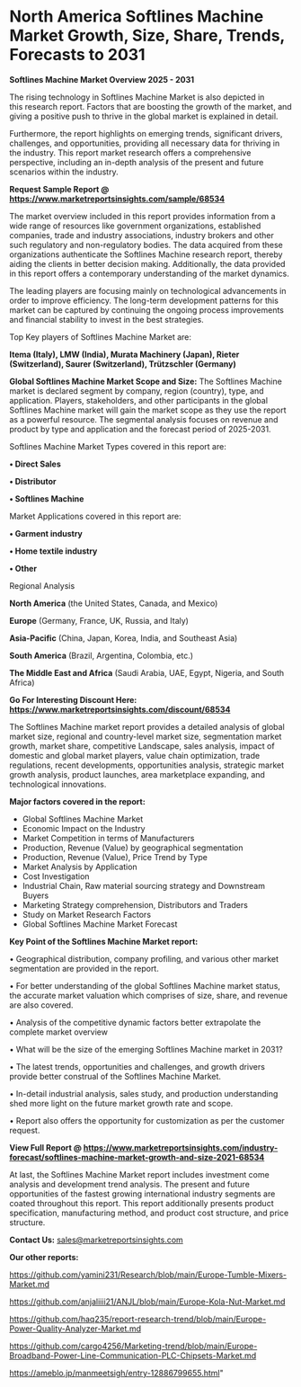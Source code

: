 # North America Softlines Machine Market Growth, Size, Share, Trends, Forecasts to 2031

<Strong> Softlines Machine Market Overview 2025 - 2031</strong>

The rising technology in Softlines Machine Market is also depicted in this research report. Factors that are boosting the growth of the market, and giving a positive push to thrive in the global market is explained in detail.

Furthermore, the report highlights on emerging trends, significant drivers, challenges, and opportunities, providing all necessary data for thriving in the industry. This report market research offers a comprehensive perspective, including an in-depth analysis of the present and future scenarios within the industry.

<strong>Request Sample Report @ <a href=https://www.marketreportsinsights.com/sample/68534>https://www.marketreportsinsights.com/sample/68534</a></strong>

The market overview included in this report provides information from a wide range of resources like government organizations, established companies, trade and industry associations, industry brokers and other such regulatory and non-regulatory bodies. The data acquired from these organizations authenticate the Softlines Machine research report, thereby aiding the clients in better decision making. Additionally, the data provided in this report offers a contemporary understanding of the market dynamics.

The leading players are focusing mainly on technological advancements in order to improve efficiency. The long-term development patterns for this market can be captured by continuing the ongoing process improvements and financial stability to invest in the best strategies.

Top Key players of Softlines Machine Market are:

<strong>Itema (Italy), LMW (India), Murata Machinery (Japan), Rieter (Switzerland), Saurer (Switzerland), Trützschler (Germany)</strong>

<strong><b>Global Softlines Machine Market Scope and Size:</b></strong>
The Softlines Machine market is declared segment by company, region (country), type, and application. Players, stakeholders, and other participants in the global Softlines Machine market will gain the market scope as they use the report as a powerful resource. The segmental analysis focuses on revenue and product by type and application and the forecast period of 2025-2031.

Softlines Machine Market Types covered in this report are:

<strong>• Direct Sales

• Distributor

• Softlines Machine</strong>

Market Applications covered in this report are:

<strong>• Garment industry

• Home textile industry

• Other</strong> 

Regional Analysis

<strong>North America</strong> (the United States, Canada, and Mexico)

<strong>Europe</strong> (Germany, France, UK, Russia, and Italy)

<strong>Asia-Pacific</strong> (China, Japan, Korea, India, and Southeast Asia)

<strong>South America</strong> (Brazil, Argentina, Colombia, etc.)

<strong>The Middle East and Africa</strong> (Saudi Arabia, UAE, Egypt, Nigeria, and South Africa)

<strong>Go For Interesting Discount Here: <a href=https://www.marketreportsinsights.com/discount/68534>https://www.marketreportsinsights.com/discount/68534</a></strong>

The Softlines Machine market report provides a detailed analysis of global market size, regional and country-level market size, segmentation market growth, market share, competitive Landscape, sales analysis, impact of domestic and global market players, value chain optimization, trade regulations, recent developments, opportunities analysis, strategic market growth analysis, product launches, area marketplace expanding, and technological innovations.

<strong><b>Major factors covered in the report:</b></strong>
<ul>
  <li>Global Softlines Machine Market </li>
  <li>Economic Impact on the Industry</li>
  <li>Market Competition in terms of Manufacturers</li>
  <li>Production, Revenue (Value) by geographical segmentation</li>
  <li>Production, Revenue (Value), Price Trend by Type</li>
  <li>Market Analysis by Application</li>
  <li>Cost Investigation</li>
  <li>Industrial Chain, Raw material sourcing strategy and Downstream Buyers</li>
  <li>Marketing Strategy comprehension, Distributors and Traders</li>
  <li>Study on Market Research Factors</li>
  <li>Global Softlines Machine Market Forecast</li>
</ul>

<strong><b>Key Point of the Softlines Machine Market report:</b></strong>

• Geographical distribution, company profiling, and various other market segmentation are provided in the report.

• For better understanding of the global Softlines Machine market status, the accurate market valuation which comprises of size, share, and revenue are also covered.

• Analysis of the competitive dynamic factors better extrapolate the complete market overview

• What will be the size of the emerging Softlines Machine market in 2031?

• The latest trends, opportunities and challenges, and growth drivers provide better construal of the Softlines Machine Market.

• In-detail industrial analysis, sales study, and production understanding shed more light on the future market growth rate and scope.

• Report also offers the opportunity for customization as per the customer request.

<strong><b>View Full Report @ <a href=https://www.marketreportsinsights.com/industry-forecast/softlines-machine-market-growth-and-size-2021-68534>https://www.marketreportsinsights.com/industry-forecast/softlines-machine-market-growth-and-size-2021-68534</a></b></strong>


At last, the Softlines Machine Market report includes investment come analysis and development trend analysis. The present and future opportunities of the fastest growing international industry segments are coated throughout this report. This report additionally presents product specification, manufacturing method, and product cost structure, and price structure.

<strong>Contact Us:</strong>
sales@marketreportsinsights.com

<strong>Our other reports:</strong>

<a href=https://github.com/yamini231/Research/blob/main/Europe-Tumble-Mixers-Market.md>https://github.com/yamini231/Research/blob/main/Europe-Tumble-Mixers-Market.md</a>

<a href=https://github.com/anjaliiii21/ANJL/blob/main/Europe-Kola-Nut-Market.md>https://github.com/anjaliiii21/ANJL/blob/main/Europe-Kola-Nut-Market.md</a>

<a href=https://github.com/haq235/report-research-trend/blob/main/Europe-Power-Quality-Analyzer-Market.md>https://github.com/haq235/report-research-trend/blob/main/Europe-Power-Quality-Analyzer-Market.md</a>

<a href=https://github.com/cargo4256/Marketing-trend/blob/main/Europe-Broadband-Power-Line-Communication-PLC-Chipsets-Market.md>https://github.com/cargo4256/Marketing-trend/blob/main/Europe-Broadband-Power-Line-Communication-PLC-Chipsets-Market.md</a>

<a href=https://ameblo.jp/manmeetsigh/entry-12886799655.html>https://ameblo.jp/manmeetsigh/entry-12886799655.html</a>"
